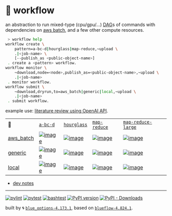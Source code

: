 # 📜 workflow

an abstraction to run mixed-type (cpu/gpu/...) [DAG](https://networkx.org/documentation/stable/reference/classes/digraph.html)s of commands with dependencies on [aws batch](https://aws.amazon.com/batch/), and a few other compute resources.

```bash
 > workflow help
workflow create \
	pattern=a-bc-d|hourglass|map-reduce,~upload \
	.|<job-name> \
	[--publish_as <public-object-name>]
 . create a <pattern> workflow.
workflow monitor \
	~download,node=<node>,publish_as=<public-object-name>,~upload \
	.|<job-name>
 . monitor workflow.
workflow submit \
	~download,dryrun,to=aws_batch|generic|local,~upload \
	.|<job-name>
 . submit workflow.
```

example use: [literature review using OpenAI API](https://github.com/kamangir/openai-commands/tree/main/openai_commands/literature_review).

|   |   |   |   |   |
| --- | --- | --- | --- | --- |
| 📜 | [`a-bc-d`](./patterns/a-bc-d.dot) | [`hourglass`](./patterns/hourglass.dot) | [`map-reduce`](./patterns/map-reduce.dot) | [`map-reduce-large`](./patterns/map-reduce-large.dot) |
| [aws_batch](./runners/aws_batch.py) | [![image](https://kamangir-public.s3.ca-central-1.amazonaws.com/aws_batch-a-bc-d/workflow.gif?raw=true&random=BNoyJNv5NlQtTTWi)](https://kamangir-public.s3.ca-central-1.amazonaws.com/aws_batch-a-bc-d/workflow.gif?raw=true&random=BNoyJNv5NlQtTTWi) | [![image](https://kamangir-public.s3.ca-central-1.amazonaws.com/aws_batch-hourglass/workflow.gif?raw=true&random=0ImnUxwPv5WjvldT)](https://kamangir-public.s3.ca-central-1.amazonaws.com/aws_batch-hourglass/workflow.gif?raw=true&random=0ImnUxwPv5WjvldT) | [![image](https://kamangir-public.s3.ca-central-1.amazonaws.com/aws_batch-map-reduce/workflow.gif?raw=true&random=zliMqJnHr65Xy28l)](https://kamangir-public.s3.ca-central-1.amazonaws.com/aws_batch-map-reduce/workflow.gif?raw=true&random=zliMqJnHr65Xy28l) | [![image](https://kamangir-public.s3.ca-central-1.amazonaws.com/aws_batch-map-reduce-large/workflow.gif?raw=true&random=S4QMzoyWFeW5XjYt)](https://kamangir-public.s3.ca-central-1.amazonaws.com/aws_batch-map-reduce-large/workflow.gif?raw=true&random=S4QMzoyWFeW5XjYt) |
| [generic](./runners/generic.py) | [![image](https://kamangir-public.s3.ca-central-1.amazonaws.com/generic-a-bc-d/workflow.gif?raw=true&random=fpibQeQtCz4coov7)](https://kamangir-public.s3.ca-central-1.amazonaws.com/generic-a-bc-d/workflow.gif?raw=true&random=fpibQeQtCz4coov7) | [![image](https://kamangir-public.s3.ca-central-1.amazonaws.com/generic-hourglass/workflow.gif?raw=true&random=2MF5j8TUBUDSpbsA)](https://kamangir-public.s3.ca-central-1.amazonaws.com/generic-hourglass/workflow.gif?raw=true&random=2MF5j8TUBUDSpbsA) | [![image](https://kamangir-public.s3.ca-central-1.amazonaws.com/generic-map-reduce/workflow.gif?raw=true&random=lHwGEuTe1CovBoL6)](https://kamangir-public.s3.ca-central-1.amazonaws.com/generic-map-reduce/workflow.gif?raw=true&random=lHwGEuTe1CovBoL6) | [![image](https://kamangir-public.s3.ca-central-1.amazonaws.com/generic-map-reduce-large/workflow.gif?raw=true&random=T5pR27mOEXOHmtkK)](https://kamangir-public.s3.ca-central-1.amazonaws.com/generic-map-reduce-large/workflow.gif?raw=true&random=T5pR27mOEXOHmtkK) |
| [local](./runners/local.py) | [![image](https://kamangir-public.s3.ca-central-1.amazonaws.com/local-a-bc-d/workflow.gif?raw=true&random=qv5rW8jfFpp110s7)](https://kamangir-public.s3.ca-central-1.amazonaws.com/local-a-bc-d/workflow.gif?raw=true&random=qv5rW8jfFpp110s7) | [![image](https://kamangir-public.s3.ca-central-1.amazonaws.com/local-hourglass/workflow.gif?raw=true&random=ktAFcObj07nbPtSB)](https://kamangir-public.s3.ca-central-1.amazonaws.com/local-hourglass/workflow.gif?raw=true&random=ktAFcObj07nbPtSB) | [![image](https://kamangir-public.s3.ca-central-1.amazonaws.com/local-map-reduce/workflow.gif?raw=true&random=1NhA0XBwkri2Oei3)](https://kamangir-public.s3.ca-central-1.amazonaws.com/local-map-reduce/workflow.gif?raw=true&random=1NhA0XBwkri2Oei3) | [![image](https://kamangir-public.s3.ca-central-1.amazonaws.com/local-map-reduce-large/workflow.gif?raw=true&random=CWUUFrm8IWha6KMg)](https://kamangir-public.s3.ca-central-1.amazonaws.com/local-map-reduce-large/workflow.gif?raw=true&random=CWUUFrm8IWha6KMg) |

- [dev notes](https://arash-kamangir.medium.com/%EF%B8%8F-openai-experiments-54-e49117dc69ef)

---


[![pylint](https://github.com/kamangir/notebooks-and-scripts/actions/workflows/pylint.yml/badge.svg)](https://github.com/kamangir/notebooks-and-scripts/actions/workflows/pylint.yml) [![pytest](https://github.com/kamangir/notebooks-and-scripts/actions/workflows/pytest.yml/badge.svg)](https://github.com/kamangir/notebooks-and-scripts/actions/workflows/pytest.yml) [![bashtest](https://github.com/kamangir/notebooks-and-scripts/actions/workflows/bashtest.yml/badge.svg)](https://github.com/kamangir/notebooks-and-scripts/actions/workflows/bashtest.yml) [![PyPI version](https://img.shields.io/pypi/v/notebooks-and-scripts.svg)](https://pypi.org/project/notebooks-and-scripts/) [![PyPI - Downloads](https://img.shields.io/pypi/dd/notebooks-and-scripts)](https://pypistats.org/packages/notebooks-and-scripts)

built by 🌀 [`blue_options-4.173.1`](https://github.com/kamangir/awesome-bash-cli), based on [`blueflow-4.824.1`](https://github.com/kamangir/notebooks-and-scripts).
